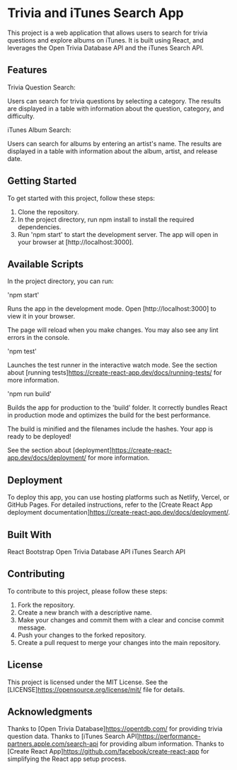 # Trivia and iTunes Search App

This project is a web application that allows users to search for trivia questions and explore albums on iTunes. It is built using React, and leverages the Open Trivia Database API and the iTunes Search API.

## Features

Trivia Question Search:

Users can search for trivia questions by selecting a category.
The results are displayed in a table with information about the question, category, and difficulty.

iTunes Album Search:

Users can search for albums by entering an artist's name.
The results are displayed in a table with information about the album, artist, and release date.

## Getting Started

To get started with this project, follow these steps:

1. Clone the repository.
2. In the project directory, run npm install to install the required dependencies.
3. Run 'npm start' to start the development server. The app will open in your browser at [http://localhost:3000].

## Available Scripts

In the project directory, you can run:

'npm start'

Runs the app in the development mode.
Open [http://localhost:3000] to view it in your browser.

The page will reload when you make changes.
You may also see any lint errors in the console.

'npm test'

Launches the test runner in the interactive watch mode.
See the section about [running tests]https://create-react-app.dev/docs/running-tests/ for more information.

'npm run build'

Builds the app for production to the 'build' folder.
It correctly bundles React in production mode and optimizes the build for the best performance.

The build is minified and the filenames include the hashes.
Your app is ready to be deployed!

See the section about [deployment]https://create-react-app.dev/docs/deployment/ for more information.

## Deployment

To deploy this app, you can use hosting platforms such as Netlify, Vercel, or GitHub Pages. For detailed instructions, refer to the [Create React App deployment documentation]https://create-react-app.dev/docs/deployment/.

## Built With

React
Bootstrap
Open Trivia Database API
iTunes Search API

## Contributing

To contribute to this project, please follow these steps:

1. Fork the repository.
2. Create a new branch with a descriptive name.
3. Make your changes and commit them with a clear and concise commit message.
4. Push your changes to the forked repository.
5. Create a pull request to merge your changes into the main repository.

## License
This project is licensed under the MIT License. See the [LICENSE]https://opensource.org/license/mit/ file for details.

## Acknowledgments

Thanks to [Open Trivia Database]https://opentdb.com/ for providing trivia question data.
Thanks to [iTunes Search API]https://performance-partners.apple.com/search-api for providing album information.
Thanks to [Create React App]https://github.com/facebook/create-react-app for simplifying the React app setup process.
